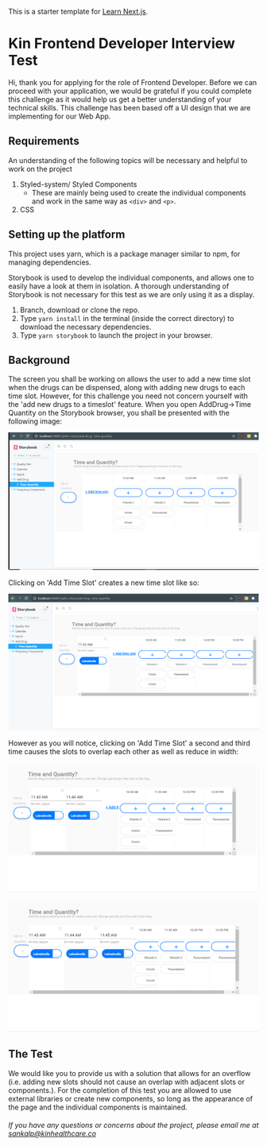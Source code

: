 This is a starter template for [Learn Next.js](https://nextjs.org/learn).

# Kin Frontend Developer Interview Test

Hi, thank you for applying for the role of Frontend Developer. Before we can proceed with your application, we would be grateful if you could complete this challenge as it would help us get a better understanding of your technical skills. This challenge has been based off a UI design that we are implementing for our Web App.

## Requirements

An understanding of the following topics will be necessary and helpful to work on the project

1. Styled-system/ Styled Components
   - These are mainly being used to create the individual components and work in the same way as `<div>` and `<p>`.
2. CSS

## Setting up the platform

This project uses yarn, which is a package manager similar to npm, for managing dependencies.

Storybook is used to develop the individual components, and allows one to easily have a look at them in isolation. A thorough understanding of Storybook is not necessary for this test as we are only using it as a display.

1. Branch, download or clone the repo.
2. Type `yarn install` in the terminal (inside the correct directory) to download the necessary dependencies.
3. Type `yarn storybook` to launch the project in your browser.

## Background

The screen you shall be working on allows the user to add a new time slot when the drugs can be dispensed, along with adding new drugs to each time slot. However, for this challenge you need not concern yourself with the 'add new drugs to a timeslot' feature. When you open AddDrug->Time Quantity on the Storybook browser, you shall be presented with the following image:

![](images/initial_screen.png)

Clicking on 'Add Time Slot' creates a new time slot like so:

![](images/addtimeslot_clicked.png)

However as you will notice, clicking on 'Add Time Slot' a second and third time causes the slots to overlap each other as well as reduce in width:

![](images/addtimeslot_clicked_2.png)

![](images/addtimeslot_clicked_3.png)

## The Test

We would like you to provide us with a solution that allows for an overflow (i.e. adding new slots should not cause an overlap with adjacent slots or components.). For the completion of this test you are allowed to use external libraries or create new components, so long as the appearance of the page and the individual components is maintained.

###### If you have any questions or concerns about the project, please email me at <sankalp@kinhealthcare.co>
